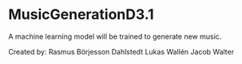 # MusicGenerationD3.1
A machine learning model will be trained to generate new music.

Created by:
Rasmus Börjesson Dahlstedt
Lukas Wallén
Jacob Walter
